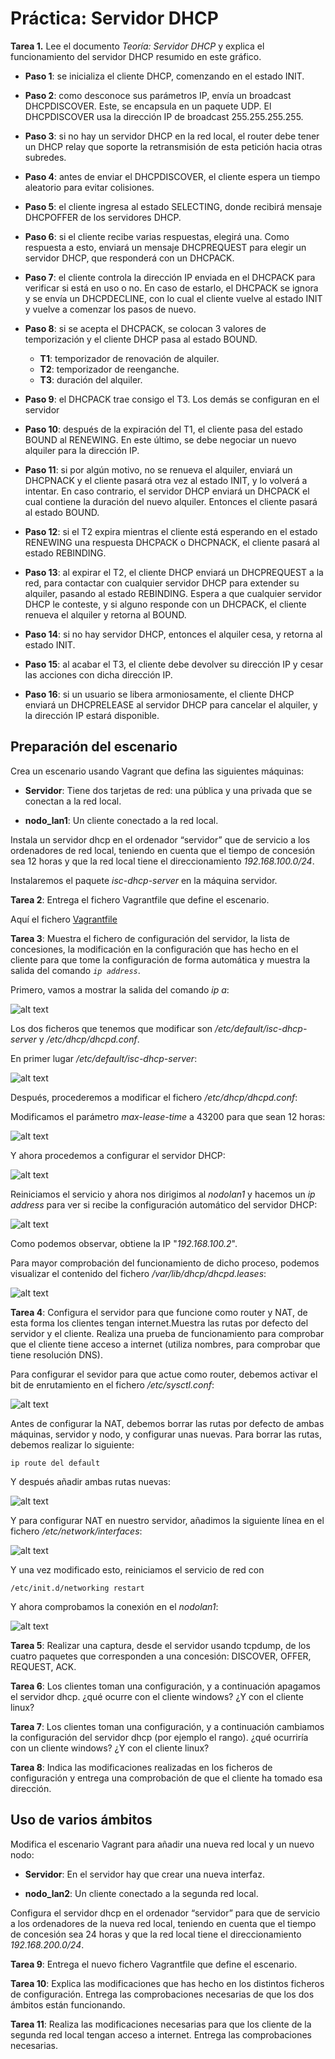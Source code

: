 # Práctica: Servidor DHCP

**Tarea 1.** Lee el documento _Teoría: Servidor DHCP_ y explica el 
funcionamiento del servidor DHCP resumido en este gráfico.

* **Paso 1**: se inicializa el cliente DHCP, comenzando en el estado INIT.

* **Paso 2**: como desconoce sus parámetros IP, envía un broadcast DHCPDISCOVER. Este, se 
encapsula en un paquete UDP. El DHCPDISCOVER usa la dirección IP de broadcast 255.255.255.255.

* **Paso 3**: si no hay un servidor DHCP en la red local, el router debe tener un DHCP relay
que soporte la retransmisión de esta petición hacia otras subredes. 

* **Paso 4**: antes de enviar el DHCPDISCOVER, el cliente espera un tiempo aleatorio para 
evitar colisiones.

* **Paso 5**: el cliente ingresa al estado SELECTING, donde recibirá mensaje DHCPOFFER de 
los servidores DHCP. 

* **Paso 6**: si el cliente recibe varias respuestas, elegirá una. Como respuesta a esto, 
enviará un mensaje DHCPREQUEST para elegir un servidor DHCP, que responderá con un DHCPACK.

* **Paso 7**: el cliente controla la dirección IP enviada en el DHCPACK para verificar si
está en uso o no. En caso de estarlo, el DHCPACK se ignora y se envía un DHCPDECLINE, con lo
cual el cliente vuelve al estado INIT y vuelve a comenzar los pasos de nuevo.

* **Paso 8**: si se acepta el DHCPACK, se colocan 3 valores de temporización y el cliente 
DHCP pasa al estado BOUND.

	* **T1**: temporizador de renovación de alquiler.
	* **T2**: temporizador de reenganche.
	* **T3**: duración del alquiler.

* **Paso 9**: el DHCPACK trae consigo el T3. Los demás se configuran en el servidor

* **Paso 10**: después de la expiración del T1, el cliente pasa del estado BOUND al 
RENEWING. En este último, se debe negociar un nuevo alquiler para la dirección IP. 

* **Paso 11**: si por algún motivo, no se renueva el alquiler, enviará un DHCPNACK y el 
cliente pasará otra vez al estado INIT, y lo volverá a intentar. En caso contrario, el 
servidor DHCP enviará un DHCPACK el cual contiene la duración del nuevo alquiler. Entonces 
el cliente pasará al estado BOUND.

* **Paso 12**: si el T2 expira mientras el cliente está esperando en el estado RENEWING una 
respuesta DHCPACK o DHCPNACK, el cliente pasará al estado REBINDING. 

* **Paso 13**: al expirar el T2, el cliente DHCP enviará un DHCPREQUEST a la red, para 
contactar con cualquier servidor DHCP para extender su alquiler, pasando al estado 
REBINDING. Espera a que cualquier servidor DHCP le conteste, y si alguno responde con un 
DHCPACK, el cliente renueva el alquiler y retorna al BOUND.

* **Paso 14**: si no hay servidor DHCP, entonces el alquiler cesa, y retorna al estado INIT.

* **Paso 15**: al acabar el T3, el cliente debe devolver su dirección IP y cesar las 
acciones con dicha dirección IP.

* **Paso 16**: si un usuario se libera armoniosamente, el cliente DHCP enviará un
DHCPRELEASE al servidor DHCP para cancelar el alquiler, y la dirección IP estará disponible.


## Preparación del escenario

Crea un escenario usando Vagrant que defina las siguientes máquinas:

* **Servidor**: Tiene dos tarjetas de red: una pública y una privada que 
se conectan a la red local.
    
* **nodo_lan1**: Un cliente conectado a la red local.

Instala un servidor dhcp en el ordenador “servidor” que de servicio a los 
ordenadores de red local, teniendo en cuenta que el tiempo de concesión 
sea 12 horas y que la red local tiene el direccionamiento _192.168.100.0/24_.

Instalaremos el paquete _isc-dhcp-server_ en la máquina servidor.

**Tarea 2**: Entrega el fichero Vagrantfile que define el escenario.

Aquí el fichero [Vagrantfile](./Vagrantfile)
    
**Tarea 3**: Muestra el fichero de configuración del servidor, la lista de 
concesiones, la modificación en la configuración que has hecho en el cliente 
para que tome la configuración de forma automática y muestra la salida 
del comando _`ip address`_.

Primero, vamos a mostrar la salida del comando _ip a_:

![alt text](../Imágenes/ipa1.png)

Los dos ficheros que tenemos que modificar son _/etc/default/isc-dhcp-server_ y 
_/etc/dhcp/dhcpd.conf_.

En primer lugar _/etc/default/isc-dhcp-server_:

![alt text](../Imágenes/iscdhcpserver1.png)

Después, procederemos a modificar el fichero _/etc/dhcp/dhcpd.conf_:

Modificamos el parámetro _max-lease-time_ a 43200 para que sean 12 horas:

![alt text](../Imágenes/maxleasetime.png)

Y ahora procedemos a configurar el servidor DHCP: 

![alt text](../Imágenes/dhcpconf2.png)

Reiniciamos el servicio y ahora nos dirigimos al _nodolan1_ y hacemos un 
_ip address_ para ver si recibe la configuración automático del servidor DHCP:

![alt text](../Imágenes/ipanodolan1.png)

Como podemos observar, obtiene la IP "_192.168.100.2_".

Para mayor comprobación del funcionamiento de dicho proceso, podemos visualizar
el contenido del fichero _/var/lib/dhcp/dhcpd.leases_:

![alt text](../Imágenes/dhcpdleases.png)

**Tarea 4**: Configura el servidor para que funcione como router y NAT, 
de esta forma los clientes tengan internet.Muestra las rutas por defecto del 
servidor y el cliente. Realiza una prueba de funcionamiento para comprobar 
que el cliente tiene acceso a internet (utiliza nombres, para comprobar 
que tiene resolución DNS).

Para configurar el sevidor para que actue como router, debemos activar el bit
de enrutamiento en el fichero _/etc/sysctl.conf_:

![alt text](../Imágenes/activarbit.png)

Antes de configurar la NAT, debemos borrar las rutas por defecto de ambas 
máquinas, servidor y nodo, y configurar unas nuevas. Para borrar las rutas, 
debemos realizar lo siguiente:

```ip route del default```

Y después añadir ambas rutas nuevas:

![alt text](../Imágenes/routes.png)

Y para configurar NAT en nuestro servidor, añadimos la siguiente línea en el 
fichero _/etc/network/interfaces_:

![alt text](../Imágenes/interfaces1.png)

Y una vez modificado esto, reiniciamos el servicio de red con 

```/etc/init.d/networking restart```

Y ahora comprobamos la conexión en el _nodolan1_:

![alt text](../Imágenes/ping8888.png)

**Tarea 5**: Realizar una captura, desde el servidor usando tcpdump, 
de los cuatro paquetes que corresponden a una concesión: DISCOVER, OFFER, 
REQUEST, ACK.



**Tarea 6**: Los clientes toman una configuración, y a continuación apagamos 
el servidor dhcp. ¿qué ocurre con el cliente windows? ¿Y con el cliente linux?
    
**Tarea 7**: Los clientes toman una configuración, y a continuación cambiamos 
la configuración del servidor dhcp (por ejemplo el rango). ¿qué ocurriría 
con un cliente windows? ¿Y con el cliente linux?

**Tarea 8**: Indica las modificaciones realizadas en los ficheros de 
configuración y entrega una comprobación de que el cliente ha tomado esa 
dirección.

## Uso de varios ámbitos

Modifica el escenario Vagrant para añadir una nueva red local y un nuevo nodo:

* **Servidor**: En el servidor hay que crear una nueva interfaz.
    
* **nodo_lan2**: Un cliente conectado a la segunda red local.

Configura el servidor dhcp en el ordenador “servidor” para que de servicio a 
los ordenadores de la nueva red local, teniendo en cuenta que el tiempo de 
concesión sea 24 horas y que la red local tiene el direccionamiento 
_192.168.200.0/24_.


**Tarea 9**: Entrega el nuevo fichero Vagrantfile que define el escenario.
    
**Tarea 10**: Explica las modificaciones que has hecho en los distintos 
ficheros de configuración. Entrega las comprobaciones necesarias de que 
los dos ámbitos están funcionando.
    
**Tarea 11**: Realiza las modificaciones necesarias para que los cliente de 
la segunda red local tengan acceso a internet. Entrega las comprobaciones 
necesarias.


